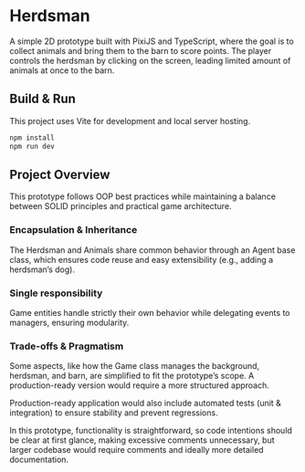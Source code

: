 # Herdsman
A simple 2D prototype built with PixiJS and TypeScript, where the goal is to collect animals and bring them to the barn to score points. The player controls the herdsman by clicking on the screen, leading limited amount of animals at once to the barn.

## Build & Run

This project uses Vite for development and local server hosting.

```bash
npm install
npm run dev
```

## Project Overview

This prototype follows OOP best practices while maintaining a balance between SOLID principles and practical game architecture.

### Encapsulation & Inheritance
The Herdsman and Animals share common behavior through an Agent base class, which ensures code reuse and easy extensibility (e.g., adding a herdsman’s dog).

### Single responsibility

Game entities handle strictly their own behavior while delegating events to managers, ensuring modularity.

### Trade-offs & Pragmatism

Some aspects, like how the Game class manages the background, herdsman, and barn, are simplified to fit the prototype’s scope. A production-ready version would require a more structured approach.

Production-ready application would also include automated tests (unit & integration) to ensure stability and prevent regressions.

In this prototype, functionality is straightforward, so code intentions should be clear at first glance, making excessive comments unnecessary, but larger codebase would require comments and ideally more detailed documentation.
